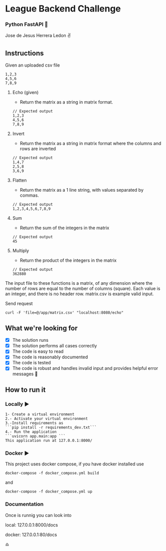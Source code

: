 # League Backend Challenge
### Python FastAPI :rocket:
Jose de Jesus Herrera Ledon :v:

## Instructions

Given an uploaded csv file
```
1,2,3
4,5,6
7,8,9
```

1. Echo (given)
    - Return the matrix as a string in matrix format.
    
    ```
    // Expected output
    1,2,3
    4,5,6
    7,8,9
    ``` 
2. Invert
    - Return the matrix as a string in matrix format where the columns and rows are inverted
    ```
    // Expected output
    1,4,7
    2,5,8
    3,6,9
    ``` 
3. Flatten
    - Return the matrix as a 1 line string, with values separated by commas.
    ```
    // Expected output
    1,2,3,4,5,6,7,8,9
    ``` 
4. Sum
    - Return the sum of the integers in the matrix
    ```
    // Expected output
    45
    ``` 
5. Multiply
    - Return the product of the integers in the matrix
    ```
    // Expected output
    362880
    ``` 

The input file to these functions is a matrix, of any dimension where the number of rows are equal to the number of columns (square). Each value is an integer, and there is no header row. matrix.csv is example valid input.  

Send request
```
curl -F 'file=@/app/matrix.csv' "localhost:8080/echo"
```

## What we're looking for

- [x] The solution runs 
- [x] The solution performs all cases correctly
- [x] The code is easy to read
- [x] The code is reasonably documented
- [x] The code is tested
- [x] The code is robust and handles invalid input and provides helpful error messages :eyes:

## How to run it

### Locally  :arrow_forward:
    1- Create a virtual environment 
    2.- Activate your virtual environment
    3.-Install requirements as 
    ```pip install -r requirements_dev.txt```
    4.- Run the application 
    ```uvicorn app.main:app ```
    This application run at 127.0.0.1:8000/

### Docker  :arrow_forward:
This project uses docker compose, if you have docker installed use 

```docker-compose -f docker_compose.yml build```

and 

```docker-compose -f docker_compose.yml up``` 

### Documentation
Once is runnig you can look into 

local: 127.0.0.1:8000/docs 

docker: 127.0.0.1:80/docs




:libra: